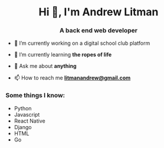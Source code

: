 <h1 align="center">Hi 👋, I'm Andrew Litman</h1>
<h3 align="center">A back end web developer</h3>

- 🔭 I’m currently working on a digital school club platform

- 🌱 I’m currently learning **the ropes of life**

- 💬 Ask me about **anything**

- 📫 How to reach me **litmanandrew@gmail.com**

<h3 align="left">Some things I know:</h3>

- Python
- Javascript
- React Native
- Django
- HTML
- Go
